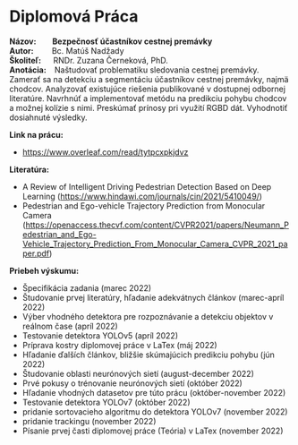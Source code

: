 # Diplomová Práca

**Názov:** &ensp;&ensp;&ensp; **Bezpečnosť účastníkov cestnej premávky**  
**Autor:**  &ensp; &ensp; &ensp;Bc. Matúš Nadžady  
**Školiteľ:**  &ensp; &ensp;RNDr. Zuzana Černeková, PhD.  
**Anotácia:**   &ensp;  Naštudovať problematiku sledovania cestnej premávky. Zamerať sa na detekciu a segmentáciu účastníkov cestnej premávky, najmä chodcov. Analyzovať existujúce riešenia publikované v dostupnej odbornej literatúre. Navrhnúť a implementovať metódu na predikciu pohybu chodcov a možnej kolízie s nimi. Preskúmať prínosy pri využití RGBD dát. Vyhodnotiť dosiahnuté výsledky.  
  
**Link na prácu:**  
* https://www.overleaf.com/read/tytpcxpkjdvz  
  
**Literatúra:**
* A Review of Intelligent Driving Pedestrian Detection Based on Deep Learning (https://www.hindawi.com/journals/cin/2021/5410049/)  
* Pedestrian and Ego-vehicle Trajectory Prediction from Monocular Camera (https://openaccess.thecvf.com/content/CVPR2021/papers/Neumann_Pedestrian_and_Ego-Vehicle_Trajectory_Prediction_From_Monocular_Camera_CVPR_2021_paper.pdf)  
 
**Priebeh výskumu:**  
* Špecifikácia zadania (marec 2022)  
* Študovanie prvej literatúry, hľadanie adekvátnych článkov (marec-apríl 2022)  
* Výber vhodného detektora pre rozpoznávanie a detekciu objektov v reálnom čase (apríl 2022)  
* Testovanie detektora YOLOv5 (apríl 2022)  
* Príprava kostry diplomovej práce v LaTex (máj 2022)
* Hľadanie ďalších článkov, bližšie skúmajúcich predikciu pohybu (jún 2022)
* Študovanie oblasti neurónových sietí (august-december 2022)
* Prvé pokusy o trénovanie neurónových sietí (október 2022)
* Hľadanie vhodných datasetov pre túto prácu (október-november 2022)
* Testovanie detektora YOLOv7 (október 2022)  
* pridanie sortovacieho algoritmu do detektora YOLOv7 (november 2022)  
* pridanie trackingu (november 2022)  
* Písanie prvej časti diplomovej práce (Teória) v LaTex (november 2022)

